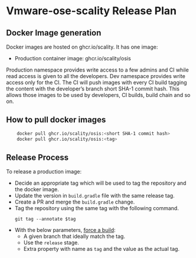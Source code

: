 # Vmware-ose-scality Release Plan

## Docker Image generation

Docker images are hosted on ghcr.io/scality.
It has one image:

* Production container image: ghcr.io/scality/osis

Production namespace provides write access to a few admins and CI while read
access is given to all the developers. Dev namespace provides write access
only for the CI. The CI will push images with every CI build tagging the
content with the developer’s branch short SHA-1 commit hash. This allows those
images to be used by developers, CI builds, build chain and so on.

## How to pull docker images

```sh
    docker pull ghcr.io/scality/osis:<short SHA-1 commit hash>
    docker pull ghcr.io/scality/osis:<tag>
```

## Release Process

To release a production image:

* Decide an appropriate tag which will be used to tag the repository and
the docker image.
* Update the version in `build.gradle` file with the same release tag.
* Create a PR and merge the `build.gradle` change.
* Tag the repository using the same tag with the following command.
  ```shell
  git tag --annotate $tag
  ```
* With the below parameters, [force a build](https://eve.devsca.com/github/scality/vmware-ose-scality/#/builders/bootstrap/force/force):
  * A given branch that ideally match the tag.
  * Use the `release` stage.
  * Extra property with name as `tag` and the value as the actual tag.
